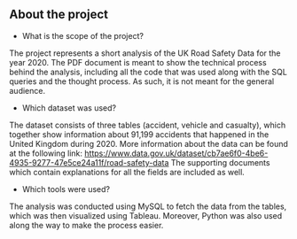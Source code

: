 ## About the project
* What is the scope of the project?

The project represents a short analysis of the UK Road Safety Data for the year 2020. 
The PDF document is meant to show the technical process behind the analysis, including all the code that was used along with the SQL queries and the thought process. 
As such, it is not meant for the general audience.

* Which dataset was used?

The dataset consists of three tables (accident, vehicle and casualty), which together show information about 91,199 accidents that happened in the United Kingdom 
during 2020. 
More information about the data can be found at the following link: https://www.data.gov.uk/dataset/cb7ae6f0-4be6-4935-9277-47e5ce24a11f/road-safety-data
The supporting documents which contain explanations for all the fields are included as well.

*	Which tools were used?

The analysis was conducted using MySQL to fetch the data from the tables, which was then visualized using Tableau. 
Moreover, Python was also used along the way to make the process easier.
